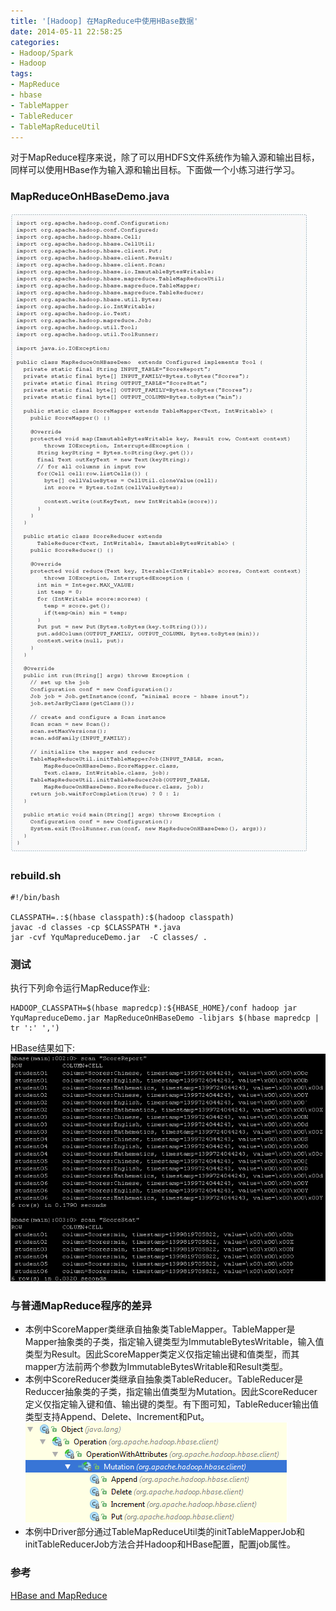 ```yaml
---
title: '[Hadoop] 在MapReduce中使用HBase数据'
date: 2014-05-11 22:58:25
categories: 
- Hadoop/Spark
- Hadoop
tags: 
- MapReduce
- hbase
- TableMapper
- TableReducer
- TableMapReduceUtil
---
```

对于MapReduce程序来说，除了可以用HDFS文件系统作为输入源和输出目标，同样可以使用HBase作为输入源和输出目标。下面做一个小练习进行学习。

### MapReduceOnHBaseDemo.java
![[Hadoop] 在MapReduce中使用HBase数据](/images/2014/5/0026uWfMzy792BlMwdae0.jpg)
### rebuild.sh
```
#!/bin/bash

CLASSPATH=.:$(hbase classpath):$(hadoop classpath)
javac -d classes -cp $CLASSPATH *.java
jar -cvf YquMapreduceDemo.jar  -C classes/ .
```

### 测试

执行下列命令运行MapReduce作业:
```
HADOOP_CLASSPATH=$(hbase mapredcp):${HBASE_HOME}/conf hadoop jar YquMapreduceDemo.jar MapReduceOnHBaseDemo -libjars $(hbase mapredcp | tr ':' ',')
```

HBase结果如下:
![[Hadoop] 在MapReduce中使用HBase数据](/images/2014/5/0026uWfMzy792yZMSQq9a.png)

### 与普通MapReduce程序的差异

- 本例中ScoreMapper类继承自抽象类TableMapper。TableMapper是Mapper抽象类的子类，指定输入键类型为ImmutableBytesWritable，输入值类型为Result。因此ScoreMapper类定义仅指定输出键和值类型，而其mapper方法前两个参数为ImmutableBytesWritable和Result类型。
- 本例中ScoreReducer类继承自抽象类TableReducer。TableReducer是Reduccer抽象类的子类，指定输出值类型为Mutation。因此ScoreReducer定义仅指定输入键和值、输出键的类型。有下图可知，TableReducer输出值类型支持Append、Delete、Increment和Put。![[Hadoop] 在MapReduce中使用HBase数据](/images/2014/5/0026uWfMzy79wvqMf45f9.png)
- 本例中Driver部分通过TableMapReduceUtil类的initTableMapperJob和initTableReducerJob方法合并Hadoop和HBase配置，配置job属性。

### 参考

[HBase and MapReduce](http://hbase.apache.org/book.html#mapreduce)    